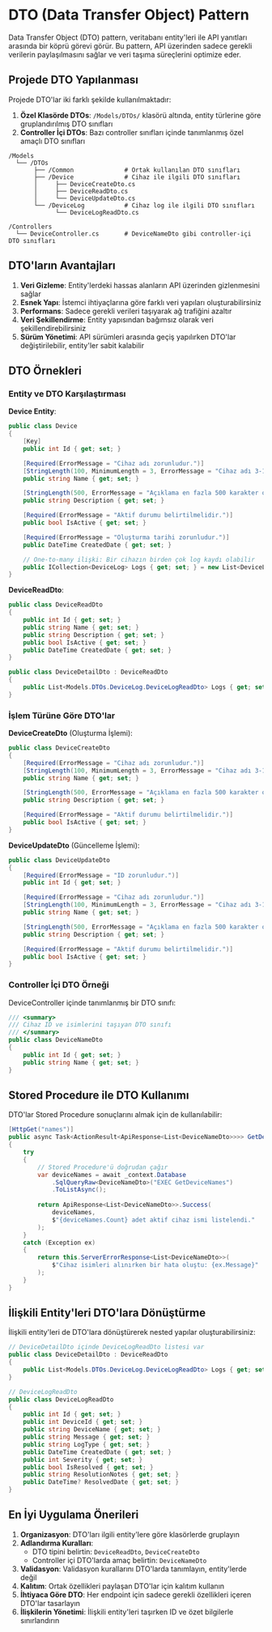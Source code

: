 # DTO (Data Transfer Object) Pattern

Data Transfer Object (DTO) pattern, veritabanı entity'leri ile API yanıtları arasında bir köprü görevi görür. Bu pattern, API üzerinden sadece gerekli verilerin paylaşılmasını sağlar ve veri taşıma süreçlerini optimize eder.

## Projede DTO Yapılanması

Projede DTO'lar iki farklı şekilde kullanılmaktadır:

1. **Özel Klasörde DTOs**: `/Models/DTOs/` klasörü altında, entity türlerine göre gruplandırılmış DTO sınıfları
2. **Controller İçi DTOs**: Bazı controller sınıfları içinde tanımlanmış özel amaçlı DTO sınıfları

```
/Models
  └── /DTOs
       ├── /Common              # Ortak kullanılan DTO sınıfları
       ├── /Device              # Cihaz ile ilgili DTO sınıfları
       │     ├── DeviceCreateDto.cs
       │     ├── DeviceReadDto.cs
       │     └── DeviceUpdateDto.cs
       └── /DeviceLog           # Cihaz log ile ilgili DTO sınıfları
             └── DeviceLogReadDto.cs

/Controllers
  └── DeviceController.cs       # DeviceNameDto gibi controller-içi DTO sınıfları
```

## DTO'ların Avantajları

1. **Veri Gizleme**: Entity'lerdeki hassas alanların API üzerinden gizlenmesini sağlar
2. **Esnek Yapı**: İstemci ihtiyaçlarına göre farklı veri yapıları oluşturabilirsiniz
3. **Performans**: Sadece gerekli verileri taşıyarak ağ trafiğini azaltır
4. **Veri Şekillendirme**: Entity yapısından bağımsız olarak veri şekillendirebilirsiniz
5. **Sürüm Yönetimi**: API sürümleri arasında geçiş yapılırken DTO'lar değiştirilebilir, entity'ler sabit kalabilir

## DTO Örnekleri

### Entity ve DTO Karşılaştırması

**Device Entity**:
```csharp
public class Device
{
    [Key]
    public int Id { get; set; }

    [Required(ErrorMessage = "Cihaz adı zorunludur.")]
    [StringLength(100, MinimumLength = 3, ErrorMessage = "Cihaz adı 3-100 karakter arasında olmalıdır.")]
    public string Name { get; set; }

    [StringLength(500, ErrorMessage = "Açıklama en fazla 500 karakter olabilir.")]
    public string Description { get; set; }

    [Required(ErrorMessage = "Aktif durumu belirtilmelidir.")]
    public bool IsActive { get; set; }

    [Required(ErrorMessage = "Oluşturma tarihi zorunludur.")]
    public DateTime CreatedDate { get; set; }

    // One-to-many ilişki: Bir cihazın birden çok log kaydı olabilir
    public ICollection<DeviceLog> Logs { get; set; } = new List<DeviceLog>();
}
```

**DeviceReadDto**:
```csharp
public class DeviceReadDto
{
    public int Id { get; set; }
    public string Name { get; set; }
    public string Description { get; set; }
    public bool IsActive { get; set; }
    public DateTime CreatedDate { get; set; }
}

public class DeviceDetailDto : DeviceReadDto
{
    public List<Models.DTOs.DeviceLog.DeviceLogReadDto> Logs { get; set; } = new List<Models.DTOs.DeviceLog.DeviceLogReadDto>();
}
```

### İşlem Türüne Göre DTO'lar

**DeviceCreateDto** (Oluşturma İşlemi):
```csharp
public class DeviceCreateDto
{
    [Required(ErrorMessage = "Cihaz adı zorunludur.")]
    [StringLength(100, MinimumLength = 3, ErrorMessage = "Cihaz adı 3-100 karakter arasında olmalıdır.")]
    public string Name { get; set; }

    [StringLength(500, ErrorMessage = "Açıklama en fazla 500 karakter olabilir.")]
    public string Description { get; set; }

    [Required(ErrorMessage = "Aktif durumu belirtilmelidir.")]
    public bool IsActive { get; set; }
}
```

**DeviceUpdateDto** (Güncelleme İşlemi):
```csharp
public class DeviceUpdateDto
{
    [Required(ErrorMessage = "ID zorunludur.")]
    public int Id { get; set; }

    [Required(ErrorMessage = "Cihaz adı zorunludur.")]
    [StringLength(100, MinimumLength = 3, ErrorMessage = "Cihaz adı 3-100 karakter arasında olmalıdır.")]
    public string Name { get; set; }

    [StringLength(500, ErrorMessage = "Açıklama en fazla 500 karakter olabilir.")]
    public string Description { get; set; }

    [Required(ErrorMessage = "Aktif durumu belirtilmelidir.")]
    public bool IsActive { get; set; }
}
```

### Controller İçi DTO Örneği

DeviceController içinde tanımlanmış bir DTO sınıfı:

```csharp
/// <summary>
/// Cihaz ID ve isimlerini taşıyan DTO sınıfı
/// </summary>
public class DeviceNameDto
{
    public int Id { get; set; }
    public string Name { get; set; }
}
```

## Stored Procedure ile DTO Kullanımı

DTO'lar Stored Procedure sonuçlarını almak için de kullanılabilir:

```csharp
[HttpGet("names")]
public async Task<ActionResult<ApiResponse<List<DeviceNameDto>>>> GetDeviceNames()
{
    try
    {
        // Stored Procedure'ü doğrudan çağır
        var deviceNames = await _context.Database
            .SqlQueryRaw<DeviceNameDto>("EXEC GetDeviceNames")
            .ToListAsync();
        
        return ApiResponse<List<DeviceNameDto>>.Success(
            deviceNames, 
            $"{deviceNames.Count} adet aktif cihaz ismi listelendi."
        );
    }
    catch (Exception ex)
    {
        return this.ServerErrorResponse<List<DeviceNameDto>>(
            $"Cihaz isimleri alınırken bir hata oluştu: {ex.Message}"
        );
    }
}
```

## İlişkili Entity'leri DTO'lara Dönüştürme

İlişkili entity'leri de DTO'lara dönüştürerek nested yapılar oluşturabilirsiniz:

```csharp
// DeviceDetailDto içinde DeviceLogReadDto listesi var
public class DeviceDetailDto : DeviceReadDto
{
    public List<Models.DTOs.DeviceLog.DeviceLogReadDto> Logs { get; set; } = new List<Models.DTOs.DeviceLog.DeviceLogReadDto>();
}

// DeviceLogReadDto
public class DeviceLogReadDto
{
    public int Id { get; set; }
    public int DeviceId { get; set; }
    public string DeviceName { get; set; }
    public string Message { get; set; }
    public string LogType { get; set; }
    public DateTime CreatedDate { get; set; }
    public int Severity { get; set; }
    public bool IsResolved { get; set; }
    public string ResolutionNotes { get; set; }
    public DateTime? ResolvedDate { get; set; }
}
```

## En İyi Uygulama Önerileri

1. **Organizasyon**: DTO'ları ilgili entity'lere göre klasörlerde gruplayın
2. **Adlandırma Kuralları**: 
   - DTO tipini belirtin: `DeviceReadDto`, `DeviceCreateDto`
   - Controller içi DTO'larda amaç belirtin: `DeviceNameDto`
3. **Validasyon**: Validasyon kurallarını DTO'larda tanımlayın, entity'lerde değil
4. **Kalıtım**: Ortak özellikleri paylaşan DTO'lar için kalıtım kullanın
5. **İhtiyaca Göre DTO**: Her endpoint için sadece gerekli özellikleri içeren DTO'lar tasarlayın
6. **İlişkilerin Yönetimi**: İlişkili entity'leri taşırken ID ve özet bilgilerle sınırlandırın 